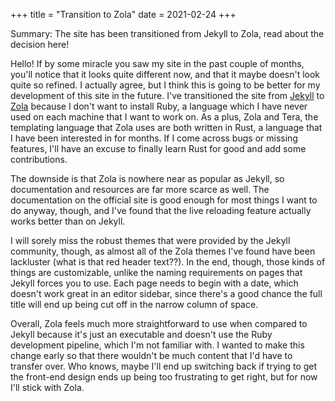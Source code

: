 +++
title = "Transition to Zola"
date = 2021-02-24
+++

Summary: The site has been transitioned from Jekyll to Zola, read about the decision here!
<!-- more -->

Hello! If by some miracle you saw my site in the past couple of months, you'll notice that it looks quite different now, and that it maybe doesn't look quite so refined. I actually agree, but I think this is going to be better for my development of this site in the future. I've transitioned the site from [Jekyll](https://jekyllrb.com/) to [Zola](https://www.getzola.org/) because I don't want to install Ruby, a language which I have never used on each machine that I want to work on. As a plus, Zola and Tera, the templating language that Zola uses are both written in Rust, a language that I have been interested in for months. If I come across bugs or missing features, I'll have an excuse to finally learn Rust for good and add some contributions.

The downside is that Zola is nowhere near as popular as Jekyll, so documentation and resources are far more scarce as well. The documentation on the official site is good enough for most things I want to do anyway, though, and I've found that the live reloading feature actually works better than on Jekyll. 

I will sorely miss the robust themes that were provided by the Jekyll community, though, as almost all of the Zola themes I've found have been lackluster (what is that red header text??). In the end, though, those kinds of things are customizable, unlike the naming requirements on pages that Jekyll forces you to use. Each page needs to begin with a date, which doesn't work great in an editor sidebar, since there's a good chance the full title will end up being cut off in the narrow column of space.

Overall, Zola feels much more straightforward to use when compared to Jekyll because it's just an executable and doesn't use the Ruby development pipeline, which I'm not familiar with. I wanted to make this change early so that there wouldn't be much content that I'd have to transfer over. Who knows, maybe I'll end up switching back if trying to get the front-end design ends up being too frustrating to get right, but for now I'll stick with Zola.